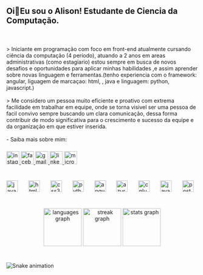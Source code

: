 <h2 align="left">Oi👋Eu sou o Alison! Estudante de Ciencia da Computação.</h2>

###

<br clear="both">

<p align="left">> Iniciante em programação com foco em front-end atualmente cursando ciência da computação (4 período), atuando a 2 anos em areas administrativas (como estagiario) estou sempre em busca de novos desafios e oportunidades para aplicar minhas habilidades ,e assim aprender sobre novas linguagem e ferramentas.(tenho experiencia com o framework: angular, liguagem de marcaçao: html, , java e linguagem: python, javascript.)<br><br>> Me considero um pessoa muito eficiente e proativo com extrema facilidade em trabalhar em equipe, onde se torna visivel ser uma pessoa de facil convivo sempre buscando um clara comunicação, dessa forma contribuir de modo significativa para o crescimento e sucesso da equipe e da organização em que estiver inserida.<br><br>- Saiba mais sobre mim:</p>

###

<div align="left">
  <a href="https://www.instagram.com/alison.fq/" target="_blank">
    <img src="https://img.shields.io/static/v1?message=Instagram&logo=instagram&label=&color=696969&logoColor=white&labelColor=&style=for-the-badge" height="34" alt="instagram logo"  />
  </a>
  <a href="https://www.facebook.com/alisonferreira0/" target="_blank">
    <img src="https://img.shields.io/static/v1?message=Facebook&logo=facebook&label=&color=696969&logoColor=white&labelColor=&style=for-the-badge" height="34" alt="facebook logo"  />
  </a>
  <a href="alisonferreiraqueirozt@gmail.com" target="_blank">
    <img src="https://img.shields.io/static/v1?message=Gmail&logo=gmail&label=&color=696969&logoColor=white&labelColor=&style=for-the-badge" height="34" alt="gmail logo"  />
  </a>
  <a href="https://www.linkedin.com/in/alison-f-2906511a8/" target="_blank">
    <img src="https://img.shields.io/static/v1?message=LinkedIn&logo=linkedin&label=&color=696969&logoColor=white&labelColor=&style=for-the-badge" height="34" alt="linkedin logo"  />
  </a>
  <a href="alisonqueiroz_@hotmail.com" target="_blank">
    <img src="https://img.shields.io/static/v1?message=Outlook&logo=microsoft-outlook&label=&color=696969&logoColor=white&labelColor=&style=for-the-badge" height="34" alt="microsoft-outlook logo"  />
  </a>
</div>

###

<br clear="both">

<div align="left">
  <img src="https://cdn.jsdelivr.net/gh/devicons/devicon/icons/javascript/javascript-original.svg" height="30" alt="javascript logo"  />
  <img width="20" />
  <img src="https://cdn.jsdelivr.net/gh/devicons/devicon/icons/html5/html5-original.svg" height="30" alt="html5 logo"  />
  <img width="20" />
  <img src="https://cdn.jsdelivr.net/gh/devicons/devicon/icons/css3/css3-original.svg" height="30" alt="css3 logo"  />
  <img width="20" />
  <img src="https://cdn.jsdelivr.net/gh/devicons/devicon/icons/python/python-original.svg" height="30" alt="python logo"  />
  <img width="20" />
  <img src="https://cdn.jsdelivr.net/gh/devicons/devicon/icons/angularjs/angularjs-original.svg" height="30" alt="angularjs logo"  />
  <img width="20" />
  <img src="https://cdn.jsdelivr.net/gh/devicons/devicon/icons/azure/azure-original.svg" height="30" alt="azure logo"  />
  <img width="20" />
  <img src="https://cdn.jsdelivr.net/gh/devicons/devicon/icons/cplusplus/cplusplus-original.svg" height="30" alt="cplusplus logo"  />
  <img width="20" />
  <img src="https://cdn.jsdelivr.net/gh/devicons/devicon/icons/java/java-original.svg" height="30" alt="java logo"  />
  <img width="20" />
  <img src="https://cdn.jsdelivr.net/gh/devicons/devicon/icons/postgresql/postgresql-original.svg" height="30" alt="postgresql logo"  />
</div>

###

<br clear="both">

<div align="center">
  <img src="https://github-readme-stats.vercel.app/api/top-langs?username=AlisonFerreira1&locale=pt-br&hide_title=false&layout=compact&card_width=320&langs_count=9&theme=aura&hide_border=false" height="100" alt="languages graph"  />
  <img src="https://streak-stats.demolab.com?user=AlisonFerreira1&locale=pt-br&mode=daily&theme=aura&hide_border=false&border_radius=8" height="100" alt="streak graph"  />
  <img src="https://github-readme-stats.vercel.app/api?username=AlisonFerreira1&hide_title=false&hide_rank=false&show_icons=true&include_all_commits=true&count_private=true&disable_animations=false&theme=aura&locale=pt-br&hide_border=false" height="100" alt="stats graph"  />
</div>

###

<br clear="both">

<img src="https://raw.githubusercontent.com/AlisonFerreira1/AlisonFerreira1/output/snake.svg" alt="Snake animation" />

###
